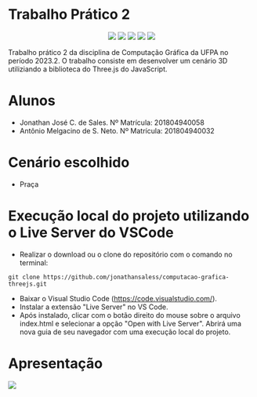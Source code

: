 # Trabalho Prático 2
<p align="center">
  <img src="https://img.shields.io/badge/-GitHub-05122A?style=flat&logo=github" />
  <img src="https://img.shields.io/badge/-Visual%20Studio%20Code-05122A?style=flat&logo=visual-studio-code&logoColor=007ACC" />
  <img src="https://img.shields.io/badge/-JavaScript-05122A?style=flat&logo=javascript" />
  <img src="https://img.shields.io/badge/-HTML-05122A?style=flat&logo=html5" />
  <img src="https://img.shields.io/badge/-CSS-05122A?style=flat&logo=CSS3" />
</p>
Trabalho prático 2 da disciplina de Computação Gráfica da UFPA no período 2023.2. O trabalho consiste em desenvolver um cenário 3D utiliziando a biblioteca do Three.js do JavaScript.

# Alunos
- Jonathan José C. de Sales.        Nº Matrícula: 201804940058
- Antônio Melgacino de S. Neto.     Nº Matrícula: 201804940032

# Cenário escolhido
- Praça

# Execução local do projeto utilizando o Live Server do VSCode
- Realizar o download ou o clone do repositório com o comando no terminal:
```
git clone https://github.com/jonathansaless/computacao-grafica-threejs.git
```
- Baixar o Visual Studio Code (https://code.visualstudio.com/).
- Instalar a extensão "Live Server" no VS Code.
- Após instalado, clicar com o botão direito do mouse sobre o arquivo index.html e selecionar a opção "Open with Live Server". Abrirá uma nova guia de seu navegador com uma execução local do projeto.

# Apresentação
[<img src="https://i.ytimg.com/vi/AnsP_ctWqVs/maxresdefault.jpg">](https://youtu.be/AnsP_ctWqVs "Apresentação do Trabalho Prático 2 de Computação Gráfica")
